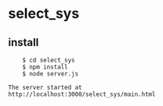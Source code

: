 # select_sys

## install

``` $ git clone https://github.com/zz860926/select_sys.git
    $ cd select_sys 
    $ npm install
    $ node server.js

The server started at 
http://localhost:3000/select_sys/main.html
